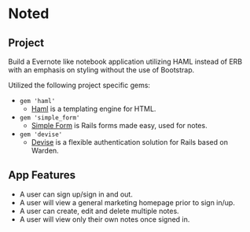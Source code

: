 Noted
===================

Project
-------------------
Build a Evernote like notebook application utilizing HAML instead of ERB with an emphasis on styling without the use of Bootstrap.

Utilized the following project specific gems:
- `gem 'haml'`
  - [Haml](https://github.com/haml/haml) is a templating engine for HTML.
- `gem 'simple_form'`
  - [Simple Form](https://github.com/plataformatec/simple_form) is Rails forms made easy, used for notes.
- `gem 'devise'`
  - [Devise](https://github.com/plataformatec/devise) is a flexible authentication solution for Rails based on Warden.


App Features
-------------------
- A user can sign up/sign in and out.
- A user will view a general marketing homepage prior to sign in/up.
- A user can create, edit and delete multiple notes.
- A user will view only their own notes once signed in.
